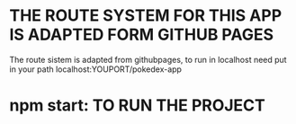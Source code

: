 # THE ROUTE SYSTEM FOR THIS APP IS ADAPTED FORM GITHUB PAGES
The route sistem is adapted from githubpages, to run in localhost need put in your path
localhost:YOUPORT/pokedex-app

# npm start: TO RUN THE PROJECT